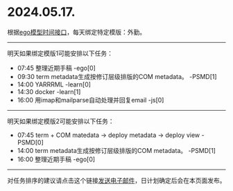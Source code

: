 # 2024.05.17.

根据[ego模型时间接口](https://gitee.com/hyg/blog/blob/master/timeflow.md)，每天绑定特定模版：外勤。

---
明天如果绑定模版1可能安排以下任务：

- 07:45	整理近期手稿 -ego[0]
- 09:30	term metadata生成按修订层级排版的COM metadata。 -PSMD[1]
- 14:00	YARRRML -learn[0]
- 14:30	docker -learn[1]
- 16:00	用imap和mailparse自动处理并回复email -js[0]

---
明天如果绑定模版2可能安排以下任务：

- 07:45	term + COM matedata -> deploy metadata -> deploy view -PSMD[0]
- 14:00	term metadata生成按修订层级排版的COM metadata。 -PSMD[1]
- 16:00	整理近期手稿 -ego[0]

---
对任务排序的建议请点击这个链接<a href="mailto:huangyg@mars22.com?subject=关于2024.05.17.任务排序的建议&body=date: 20240517%0D%0Afile: ../../blog/release/time/d.20240517.md%0D%0A---请勿修改邮件主题及以上内容---%0D%0A">发送电子邮件</a>，日计划确定后会在本页面发布。